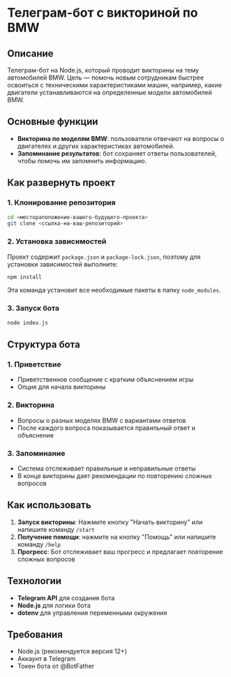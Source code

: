 # Телеграм-бот с викториной по BMW

## Описание

Телеграм-бот на Node.js, который проводит викторины на тему автомобилей BMW. Цель — помочь новым сотрудникам быстрее освоиться с техническими характеристиками машин, например, какие двигатели устанавливаются на определенные модели автомобилей BMW.

## Основные функции

- **Викторина по моделям BMW**: пользователи отвечают на вопросы о двигателях и других характеристиках автомобилей.
- **Запоминание результатов**: бот сохраняет ответы пользователей, чтобы помочь им запомнить информацию.

## Как развернуть проект

### 1. Клонирование репозитория
```bash
cd <местораположение-вашего-будущего-проекта>
git clone <ссылка-на-ваш-репозиторий>
```

### 2. Установка зависимостей
Проект содержит `package.json` и `package-lock.json`, поэтому для установки зависимостей выполните:
```bash
npm install
```
Эта команда установит все необходимые пакеты в папку `node_modules`.

### 3. Запуск бота
```bash
node index.js
```

## Структура бота

### 1. Приветствие
- Приветственное сообщение с кратким объяснением игры
- Опция для начала викторины

### 2. Викторина
- Вопросы о разных моделях BMW с вариантами ответов
- После каждого вопроса показывается правильный ответ и объяснение

### 3. Запоминание
- Система отслеживает правильные и неправильные ответы
- В конце викторины дает рекомендации по повторению сложных вопросов

## Как использовать
1. **Запуск викторины**: Нажмите кнопку "Начать викторину" или напишите команду `/start`
2. **Получение помощи**: нажмите на кнопку "Помощь" или напишите команду `/help`
3. **Прогресс**: Бот отслеживает ваш прогресс и предлагает повторение сложных вопросов

## Технологии
- **Telegram API** для создания бота
- **Node.js** для логики бота
- **dotenv** для управления переменными окружения

## Требования
- Node.js (рекомендуется версия 12+)
- Аккаунт в Telegram
- Токен бота от @BotFather